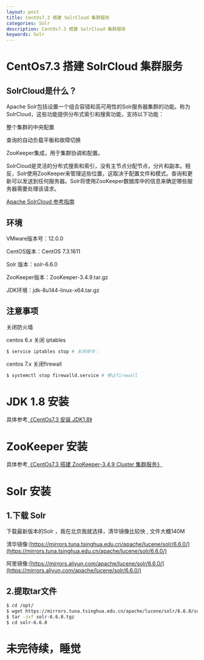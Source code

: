 ```yaml
---
layout: post
title: CentOs7.3 搭建 SolrCloud 集群服务
categories: Solr
description: CentOs7.3 搭建 SolrCloud 集群服务
keywords: Solr
---
```


# CentOs7.3 搭建 SolrCloud 集群服务

## SolrCloud是什么？

Apache Solr包括设置一个组合容错和高可用性的Solr服务器集群的功能。称为SolrCloud，这些功能提供分布式索引和搜索功能，支持以下功能：

整个集群的中央配置

查询的自动负载平衡和故障切换

ZooKeeper集成，用于集群协调和配置。

SolrCloud是灵活的分布式搜索和索引，没有主节点分配节点，分片和副本。相反，Solr使用ZooKeeper来管理这些位置，这取决于配置文件和模式。查询和更新可以发送到任何服务器。Solr将使用ZooKeeper数据库中的信息来确定哪些服务器需要处理该请求。

[Apache SolrCloud 参考指南](http://lucene.apache.org/solr/guide/6_6/solrcloud.html)

## 环境

VMware版本号：12.0.0

CentOS版本：CentOS 7.3.1611

Solr 版本：solr-6.6.0

ZooKeeper版本：ZooKeeper-3.4.9.tar.gz

JDK环境：jdk-8u144-linux-x64.tar.gz 


## 注意事项
 

关闭防火墙

centos 6.x 关闭 iptables
```sh
$ service iptables stop # 关闭命令：
```

centos 7.x 关闭firewall

```sh
$ systemctl stop firewalld.service # 停止firewall
```


# JDK 1.8 安装

具体参考[《CentOs7.3 安装 JDK1.8》](https://segmentfault.com/a/1190000010716919)


# ZooKeeper 安装

具体参考[《CentOs7.3 搭建 ZooKeeper-3.4.9 Cluster 集群服务》](https://segmentfault.com/a/1190000010807875)



# Solr 安装

## 1.下载 Solr

下载最新版本的Solr ，我在北京我就选择，清华镜像比较快 , 文件大概140M

清华镜像:[https://mirrors.tuna.tsinghua.edu.cn/apache/lucene/solr/6.6.0/](https://mirrors.tuna.tsinghua.edu.cn/apache/lucene/solr/6.6.0/)
 
阿里镜像:[https://mirrors.aliyun.com/apache/lucene/solr/6.6.0/](https://mirrors.aliyun.com/apache/lucene/solr/6.6.0/)



## 2.提取tar文件

```sh
$ cd /opt/
$ wget https://mirrors.tuna.tsinghua.edu.cn/apache/lucene/solr/6.6.0/solr-6.6.0.tgz
$ tar -zxf solr-6.6.0.tgz 
$ cd solr-6.6.0
```


# 未完待续，睡觉